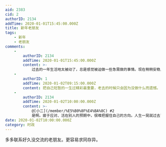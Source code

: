 ```yaml
---
aid: 2383
cid: 2
authorID: 2134
addTime: 2020-01-01T15:45:00.000Z
title: 新年老朋友
tags:
    - 新年
    - 老朋友
comments:
    -
        authorID: 2134
        addTime: 2020-01-01T15:45:00.000Z
        content: >-
            过去的一年生活地太被动了，总是感觉被迫做一些急需做的事情。现在稍稍安稳点儿了。还是要主动表达自己想要表达的东西。尤其是在不担心被删帖封号的地方。
    -
        authorID: 1
        addTime: 2020-01-02T09:15:00.000Z
        content: 把自己短暂的一生过精彩最重要，老去的时候只会因为没做什么而遗憾。
    -
        authorID: 2134
        addTime: 2020-01-02T10:00:00.000Z
        content: >-
            @[小二](/member/%E5%B0%8F%E4%BA%8C) #2
            是啊。疲于应对、活在别人的预期中，很难把握住自己的方向。人生一晃就过去了。
date: 2020-01-02T10:00:00.000Z
category: 时政
---
```


多多联系好久没交流的老朋友。更容易求同存异。
